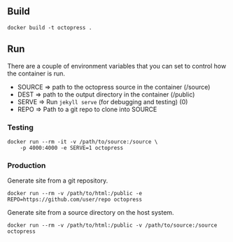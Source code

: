 ## Build

	docker build -t octopress .

## Run

There are a couple of environment variables that you can set to
control how the container is run.

- SOURCE => path to the octopress source in the container (/source)
- DEST   => path to the output directory in the container (/public)
- SERVE  => Run `jekyll serve` (for debugging and testing) (0)
- REPO   => Path to a git repo to clone into SOURCE

### Testing

	docker run --rm -it -v /path/to/source:/source \
		-p 4000:4000 -e SERVE=1 octopress

### Production

Generate site from a git repository.

	docker run --rm -v /path/to/html:/public -e REPO=https://github.com/user/repo octopress

Generate site from a source directory on the host system.

	docker run --rm -v /path/to/html:/public -v /path/to/source:/source octopress


